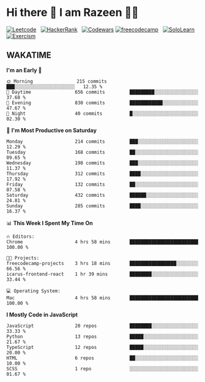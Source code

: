 # Hi there 👋 I am Razeen 👩‍💻


[![Leetcode](https://img.shields.io/badge/-LeetCode-FFA116?style=for-the-badge&logo=LeetCode&logoColor=black)](https://leetcode.com/razeenshaikh/)&nbsp;&nbsp;
[![HackerRank](https://img.shields.io/badge/-Hackerrank-2EC866?style=for-the-badge&logo=HackerRank&logoColor=white)](https://www.hackerrank.com/profile/razeen_m_shaikh)&nbsp;&nbsp;
[![Codewars](https://img.shields.io/badge/Codewars-B1361E?style=for-the-badge&logo=Codewars&logoColor=white)](https://www.codewars.com/users/razeen_shaikh)
[![freecodecamp](https://img.shields.io/badge/freecodecamp-27273D?style=for-the-badge&logo=freecodecamp&logoColor=white)](https://www.freecodecamp.org/razeen)&nbsp;&nbsp;
[![SoloLearn](https://img.shields.io/badge/-Sololearn-3a464b?style=for-the-badge&logo=Sololearn&logoColor=white)](https://www.sololearn.com/en/profile/30940776)&nbsp;&nbsp;
[![Exercism](https://img.shields.io/badge/Exercism-009CAB?style=for-the-badge&logo=exercism&logoColor=white)](https://exercism.org/profiles/Razeen-Shaikh)

## WAKATIME

<!--START_SECTION:waka-->
**I'm an Early 🐤** 

```text
🌞 Morning                215 commits         ███░░░░░░░░░░░░░░░░░░░░░░   12.35 % 
🌆 Daytime                656 commits         █████████░░░░░░░░░░░░░░░░   37.68 % 
🌃 Evening                830 commits         ████████████░░░░░░░░░░░░░   47.67 % 
🌙 Night                  40 commits          █░░░░░░░░░░░░░░░░░░░░░░░░   02.30 % 
```
📅 **I'm Most Productive on Saturday** 

```text
Monday                   214 commits         ███░░░░░░░░░░░░░░░░░░░░░░   12.29 % 
Tuesday                  168 commits         ██░░░░░░░░░░░░░░░░░░░░░░░   09.65 % 
Wednesday                198 commits         ███░░░░░░░░░░░░░░░░░░░░░░   11.37 % 
Thursday                 312 commits         ████░░░░░░░░░░░░░░░░░░░░░   17.92 % 
Friday                   132 commits         ██░░░░░░░░░░░░░░░░░░░░░░░   07.58 % 
Saturday                 432 commits         ██████░░░░░░░░░░░░░░░░░░░   24.81 % 
Sunday                   285 commits         ████░░░░░░░░░░░░░░░░░░░░░   16.37 % 
```


📊 **This Week I Spent My Time On** 

```text
🔥 Editors: 
Chrome                   4 hrs 58 mins       █████████████████████████   100.00 % 

🐱‍💻 Projects: 
freecodecamp-projects    3 hrs 18 mins       █████████████████░░░░░░░░   66.56 % 
icarus-frontend-react    1 hr 39 mins        ████████░░░░░░░░░░░░░░░░░   33.44 % 

💻 Operating System: 
Mac                      4 hrs 58 mins       █████████████████████████   100.00 % 
```

**I Mostly Code in JavaScript** 

```text
JavaScript               20 repos            ████████░░░░░░░░░░░░░░░░░   33.33 % 
Python                   13 repos            █████░░░░░░░░░░░░░░░░░░░░   21.67 % 
TypeScript               12 repos            █████░░░░░░░░░░░░░░░░░░░░   20.00 % 
HTML                     6 repos             ██░░░░░░░░░░░░░░░░░░░░░░░   10.00 % 
SCSS                     1 repo              ░░░░░░░░░░░░░░░░░░░░░░░░░   01.67 % 
```




<!--END_SECTION:waka-->
